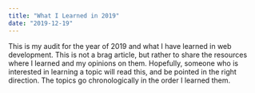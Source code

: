 ```yaml
---
title: "What I Learned in 2019"
date: "2019-12-19"
---
```


This is my audit for the year of 2019 and what I have learned in web development. This is not a brag article, but rather to share the resources where I learned and my opinions on them. Hopefully, someone who is interested in learning a topic will read this, and be pointed in the right direction. The topics go chronologically in the order I learned them.

<!-- <h2 class="text-2xl">Topics</h2>

    JavaScript
    HTML
    CSS
    CSS Flexbox
    CSS Grid
    Sass
    React
    Redux
    Gatsby
    Wordpress
    Stripe
    Shopify
    Node.js
    Express
    MongoDB
    Web Design
    Tailwind CSS

### JavaScript

    As a web developer, learning JavaScript is fundamental. I'd had some experience from the year prior. I took a course through Codecademy and Colt Steele's Web Development Bootcamp on Udemy. I would definitely recommend Colt Steele's course. It is a great place to get your foot in the door and learn about a lot of topics in web development. I found Jonas Schmedtmann's course the Complete JavaScript Course on Udemy. This course gets a lot deeper in JS concepts and Jonas gives great explaination to coding practices.
    Wes Bos's JavaScript30 course

### HTML

    Codecademy and The Web Development Bootcamp teaches HTML, but I wanted to learn more. Jonas's HTML5 and CSS3 course on Udemy goes over the basics. It is a good refresher to brush up on HTML5.

### CSS

    Jonas's HTML5 and CSS3 course gets into responsive design and flex box using CSS3. The Web Development Bootcamp covered these subjects as well. But it is great for more practice.

### CSS Flexbox

    Jonas's HTML5 and CSS3
    Jonas's Advance CSS and Sass
    LevelUpTuts Modern CSS Layouts
    Flexbox Zombies

### CSS Grid

    Jonas's Advance CSS and Sass
    LevelUpTut's Modern CSS Layouts
    Wes Bos's CSS Grid course

### Sass

    Jonas's Advance CSS and Sass

### React

### Redux

### Gatsby

### Wordpress

### Stripe

### Shopify

### Node.js

### Express

### MongoDB

### Web Design

    Refactoring UI

### Tailwind CSS

    Tailwindcss.com -->
